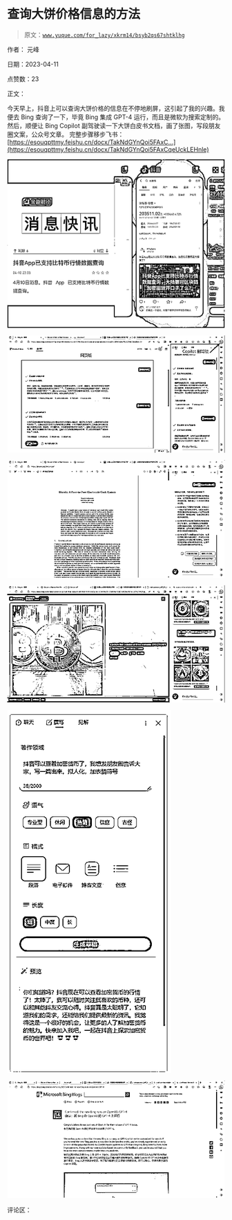 # 查询大饼价格信息的方法

> 原文：[`www.yuque.com/for_lazy/xkrm14/bsyb2qs67shtklhg`](https://www.yuque.com/for_lazy/xkrm14/bsyb2qs67shtklhg)

作者： 元峰

日期：2023-04-11

点赞数：23

正文：

今天早上，抖音上可以查询大饼价格的信息在不停地刷屏，这引起了我的兴趣。我便去 Bing 查询了一下，毕竟 Bing 集成 GPT-4 运行，而且是微软为搜索定制的。 然后，顺便让 Bing Copilot 副驾驶读一下大饼白皮书文档，画了张图，写段朋友圈文案，公众号文章。 完整步骤移步飞书：‌⁣‬⁡⁣‌⁢‬⁢‌⁡‌⁢⁤‍⁤⁤‌‌‬⁡‌⁤‍‌⁡‬⁡‌⁡‍[https://esouqpttmy.feishu.cn/docx/TakNdGYnQoi5FAxC...](https://esouqpttmy.feishu.cn/docx/TakNdGYnQoi5FAxCqeUckLEHnle)

![](img/80809c3ecc2f958bc7ee10fd9b338446.png)

![](img/5abaa3879b28096925bc727554dfdde3.png)

![](img/c22d2e527df21faa886aaa50511bb77c.png)

![](img/b545b24b31f00038c1c482a65dabbc61.png)

![](img/0a58f24c8da31617653720e2f48b3e53.png)

![](img/9cbb9bf88b10466346610a618b1378f9.png)

评论区：

